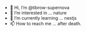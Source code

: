- 👋 Hi, I’m @tibrow-supernova
- 👀 I’m interested in ... nature
- 🌱 I’m currently learning ... nestjs
- 📫 How to reach me ... after death.

<!---
tibrow-supernova/tibrow-supernova is a ✨ special ✨ repository because its `README.md` (this file) appears on your GitHub profile.
You can click the Preview link to take a look at your changes.
--->
